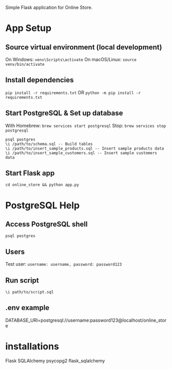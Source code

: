 Simple Flask application for Online Store.

# App Setup

## Source virtual environment (local development)
On Windows: `venv\Scripts\activate`
On macOS/Linux: `source venv/bin/activate`

## Install dependencies
`pip install -r requirements.txt`
OR
`python -m pip install -r requirements.txt`

## Start PostgreSQL & Set up database
With Homebrew: `brew services start postgresql`
Stop: `brew services stop postgresql`

```
psql postgres
\i /path/to/schema.sql -- Build tables
\i /path/to/insert_sample_products.sql -- Insert sample products data
\i /path/to/insert_sample_customers.sql -- Insert sample customers data
```

## Start Flask app
`cd online_store && python app.py`

# PostgreSQL Help
## Access PostgreSQL shell
`psql postgres`

## Users
Test user: `username: username, password: password123`

## Run script
`\i path/to/script.sql`

## .env example
DATABASE_URI=postgresql://username:password123@localhost/online_store

# installations
Flask 
SQLAlchemy 
psycopg2
flask_sqlalchemy